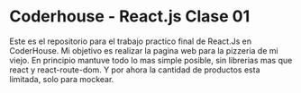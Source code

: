 # Coderhouse - React.js Clase 01

Este es el repositorio para el trabajo practico final de React.Js en CoderHouse.
Mi objetivo es realizar la pagina web para la pizzeria de mi viejo. 
En principio mantuve todo lo mas simple posible, sin librerias mas que react y react-route-dom. Y por ahora la cantidad de productos esta limitada, solo para mockear.


